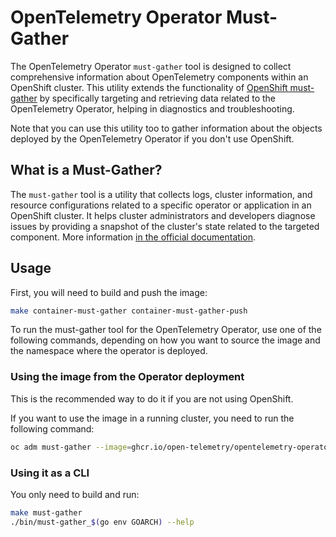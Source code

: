 # OpenTelemetry Operator Must-Gather

The OpenTelemetry Operator `must-gather` tool is designed to collect comprehensive information about OpenTelemetry components within an OpenShift cluster. This utility extends the functionality of [OpenShift must-gather](https://github.com/openshift/must-gather) by specifically targeting and retrieving data related to the OpenTelemetry Operator, helping in diagnostics and troubleshooting.

Note that you can use this utility too to gather information about the objects deployed by the OpenTelemetry Operator if you don't use OpenShift.

## What is a Must-Gather?

The `must-gather` tool is a utility that collects logs, cluster information, and resource configurations related to a specific operator or application in an OpenShift cluster. It helps cluster administrators and developers diagnose issues by providing a snapshot of the cluster's state related to the targeted component. More information [in the official documentation](https://docs.openshift.com/container-platform/4.16/support/gathering-cluster-data.html).

## Usage

First, you will need to build and push the image:
```sh
make container-must-gather container-must-gather-push
```

To run the must-gather tool for the OpenTelemetry Operator, use one of the following commands, depending on how you want to source the image and the namespace where the operator is deployed.

### Using the image from the Operator deployment

This is the recommended way to do it if you are not using OpenShift.

If you want to use the image in a running cluster, you need to run the following command:

```sh
oc adm must-gather --image=ghcr.io/open-telemetry/opentelemetry-operator/must-gather -- /usr/bin/must-gather --operator-namespace opentelemetry-operator-system
```

### Using it as a CLI

You only need to build and run:
```sh
make must-gather
./bin/must-gather_$(go env GOARCH) --help
```
